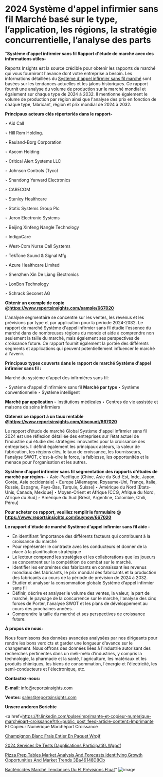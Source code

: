 # 2024 Système d'appel infirmier sans fil Marché basé sur le type, l’application, les régions, la stratégie concurrentielle, l’analyse des parts

 "<strong>Système d'appel infirmier sans fil Rapport d'étude de marché avec des informations utiles-</strong>

Reports Insights est la source crédible pour obtenir les rapports de marché qui vous fourniront l'avance dont votre entreprise a besoin. Les informations détaillées du <a href=https://www.reportsinsights.com/sample/667020>Système d'appel infirmier sans fil marché</a> sont basées sur les tendances actuelles et les jalons historiques. Ce rapport fournit une analyse du volume de production sur le marché mondial et également sur chaque type de 2024 à 2032. Il mentionne également le volume de production par région ainsi que l'analyse des prix en fonction de chaque type, fabricant, région et prix mondial de 2024 à 2032.

<b>Principaux acteurs clés répertoriés dans le rapport-</b>

‣ Aid Call

‣ Hill Rom Holding.

‣ Rauland-Borg Corporation

‣ Ascom Holding

‣ Critical Alert Systems LLC

‣ Johnson Controls (Tyco)

‣ Shandong Yarward Electronics

‣ CARECOM

‣ Stanley Healthcare

‣ Static Systems Group Plc

‣ Jeron Electronic Systems

‣ Beijing Xinfeng Nangle Technology

‣ IndigoCare

‣ West-Com Nurse Call Systems

‣ TekTone Sound & Signal Mfg.

‣ Azure Healthcare Limited

‣ Shenzhen Xin De Liang Electronics

‣ LonBon Technology

‣ Schrack Seconet AG

<strong><b>Obtenir un exemple de copie @</b></strong><a href=https://www.reportsinsights.com/sample/667020><strong><b>https://www.reportsinsights.com/sample/667020</b></strong></a>

L'analyse segmentaire se concentre sur les ventes, les revenus et les prévisions par type et par application pour la période 2024-2032. Le rapport de marché Système d'appel infirmier sans fil étudie l'essence du marché dans de nombreuses régions du monde et aide à comprendre non seulement la taille du marché, mais également ses perspectives de croissance future. Ce rapport fournit également la portée des différents segments et applications qui peuvent potentiellement influencer le marché à l'avenir.

<strong>Principaux types couverts dans le rapport de marché Système d'appel infirmier sans fil :</strong>

Marché du système d'appel des infirmières sans fil:

‣  Système d'appel d'infirmière sans fil <strong> Marché <strong> par type </strong> </strong>
‣ Système conventionnelle
‣ Système intelligent

<strong>Marché par application </strong>
‣ Institutions médicales
‣ Centres de vie assistée et maisons de soins infirmiers

<strong><b>Obtenez ce rapport à un taux rentable @</b></strong><a href=https://www.reportsinsights.com/discount/667020><strong><b>https://www.reportsinsights.com/discount/667020</b></strong></a>

Le rapport d’étude de marché Global Système d'appel infirmier sans fil 2024 est une réflexion détaillée des entreprises sur l’état actuel de l’industrie qui étudie des stratégies innovantes pour la croissance des entreprises. Il définit également les principaux acteurs, la valeur de fabrication, les régions clés, le taux de croissance, les fournisseurs, l'analyse SWOT, c'est-à-dire la force, la faiblesse, les opportunités et la menace pour l'organisation et les autres.

<strong>Système d'appel infirmier sans fil segmentation des rapports d'études de marché par région-</strong>
‣ Asie-Pacifique [Chine, Asie du Sud-Est, Inde, Japon, Corée, Asie occidentale]
‣ Europe [Allemagne, Royaume-Uni, France, Italie, Russie, Espagne, Pays-Bas, Turquie, Suisse]
‣ Amérique du Nord [États-Unis, Canada, Mexique]
‣ Moyen-Orient et Afrique [CCG, Afrique du Nord, Afrique du Sud]
‣ Amérique du Sud [Brésil, Argentine, Colombie, Chili, Pérou]

<strong>Pour acheter ce rapport, veuillez remplir le formulaire @   <a href=https://www.reportsinsights.com/buynow/667020>https://www.reportsinsights.com/buynow/667020</a></strong>

<strong>Le rapport d'étude de marché Système d'appel infirmier sans fil aide -</strong>
<ul>
  <li>En identifiant 'importance des différents facteurs qui contribuent à la croissance du marché</li>
  <li>Pour représenter le contraste avec les conducteurs et donner de la place à la planification stratégique</li>
  <li>Le lecteur comprend les stratégies et les collaborations que les joueurs se concentrent sur la compétition de combat sur le marché.</li>
  <li>Identifier les empreintes des fabricants en connaissant les revenus mondiaux des fabricants, le prix mondial des fabricants et la production des fabricants au cours de la période de prévision de 2024 à 2032.</li>
  <li>Étudier et analyser la consommation globale Système d'appel infirmier sans fil</li>
  <li>Définir, décrire et analyser le volume des ventes, la valeur, la part de marché, le paysage de la concurrence sur le marché, l'analyse des cinq forces de Porter, l'analyse SWOT et les plans de développement au cours des prochaines années.</li>
  <li>Comprendre la taille du marché et ses perspectives de croissance future.</li>
</ul>
<strong>À propos de nous:</strong>

Nous fournissons des données avancées analysées par nos dirigeants pour rendre les bons verdicts et garder une longueur d'avance sur le changement. Nous offrons des données liées à l'industrie autorisant des recherches pertinentes dans un méli-mélo d'industries, y compris la technologie, la pharmacie et la santé, l'agriculture, les matériaux et les produits chimiques, les biens de consommation, l'énergie et l'électricité, les semi-conducteurs et l'électronique, etc.

<strong>Contactez-nous:</strong>

<strong>E-mail:</strong> <a href=mailto:info@reportsinsights.com>info@reportsinsights.com</a>

<strong>Ventes</strong>: <a href=mailto:sales@reportsinsights.com>sales@reportsinsights.com</a>

<strong>Unsere anderen Berichte</strong>

<a href=https://fr.linkedin.com/pulse/imprimante-et-copieur-numérique-marchépart-croissance?trk=public_post_feed-article-content>Imprimante Et Copieur Numérique Marchépart Croissance</a>

<a href=https://fr.linkedin.com/pulse/champignon-blanc-frais-entier-en-paquet-wrpjf/>Champignon Blanc Frais Entier En Paquet Wrpjf</a>

<a href=https://www.linkedin.com/pulse/2024-services-de-tests-dapplications-participatifs-wgpcf/>2024 Services De Tests Dapplications Participatifs Wgpcf</a>

<a href=https://medium.com/@aanandimane055/pizza-prep-tables-market-analysis-and-forecasts-identifying-growth-opportunities-and-market-trends-3ba49148d8cb>Pizza Prep Tables Market Analysis And Forecasts Identifying Growth Opportunities And Market Trends 3Ba49148D8Cb</a>

<a href=https://fr.linkedin.com/pulse/bactéricides-marché-tendances-du-et-prévisions-ftuaf/>Bactéricides Marché Tendances Du Et Prévisions Ftuaf</a>"
![image](https://github.com/daminid12/RImarketgrowth/assets/158430485/ef20126a-9f03-4ba6-a8da-41de3a75feb4)
